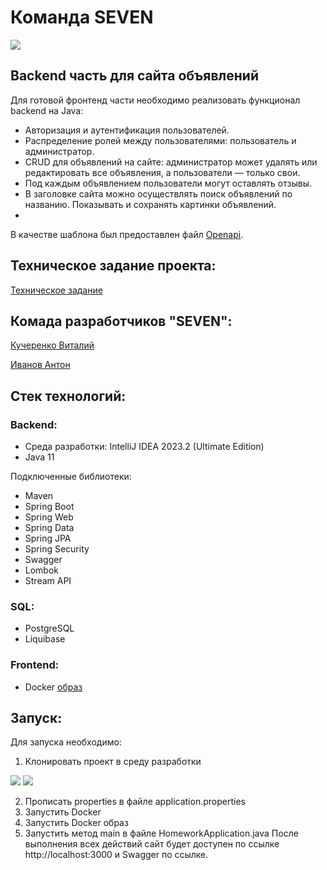 # Команда SEVEN
![](https://i.ibb.co/0BrqtpN/logo2.png)

## Backend часть для сайта объявлений
Для готовой фронтенд части необходимо реализовать функционал backend на Java:
* Авторизация и аутентификация пользователей. 
* Распределение ролей между пользователями: пользователь и администратор. 
* CRUD для объявлений на сайте: администратор может удалять или редактировать все объявления, а пользователи — только свои. 
* Под каждым объявлением пользователи могут оставлять отзывы. 
* В заголовке сайта можно осуществлять поиск объявлений по названию. Показывать и сохранять картинки объявлений.
* 
В качестве шаблона был предоставлен файл [Openapi](https://drive.google.com/file/d/1fGT-DBhNW9IyRdrqTBi8moIx8iL1txeF/view).

## Техническое задание проекта:
[Техническое задание](https://skyengpublic.notion.site/64113e0a2641475c9ad9bea93144afff)

## Комада разработчиков "SEVEN":
[Кучеренко Виталий](https://github.com/KucherenkoVV/)

[Иванов Антон](https://github.com/Lycanthropewolf)

## Стек технологий:

### Backend:
* Среда разработки: IntelliJ IDEA 2023.2 (Ultimate Edition)
* Java 11

Подключенные библиотеки:
* Maven
* Spring Boot
* Spring Web
* Spring Data
* Spring JPA
* Spring Security
* Swagger
* Lombok
* Stream API

### SQL:
* PostgreSQL
* Liquibase

### Frontend:
* Docker [образ](http://ghcr.io/bizinmitya/front-react-avito:v1.19)

## Запуск:
Для запуска необходимо:
1. Клонировать проект в среду разработки
   
![](https://i.ibb.co/0sV13Zw/git-clone.png)
![](https://i.ibb.co/2MYJbDq/VSC.png)

2. Прописать properties в файле application.properties
3. Запустить Docker
4. Запустить Docker образ
5. Запустить метод main в файле HomeworkApplication.java
После выполнения всех действий сайт будет доступен по ссылке http://localhost:3000 и Swagger по ссылке.
